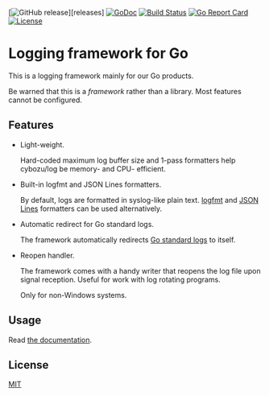 [![GitHub release](https://img.shields.io/github/release/cybozu-go/log.svg?maxAge=60)][releases]
[![GoDoc](https://godoc.org/github.com/cybozu-go/log?status.svg)][godoc]
[![Build Status](https://travis-ci.org/cybozu-go/log.svg?branch=master)](https://travis-ci.org/cybozu-go/log)
[![Go Report Card](https://goreportcard.com/badge/github.com/cybozu-go/log)](https://goreportcard.com/report/github.com/cybozu-go/log)
[![License](https://img.shields.io/github/license/cybozu-go/log.svg?maxAge=2592000)](LICENSE)

Logging framework for Go
========================

This is a logging framework mainly for our Go products.

Be warned that this is a _framework_ rather than a library.
Most features cannot be configured.

Features
--------

* Light-weight.

    Hard-coded maximum log buffer size and 1-pass formatters
    help cybozu/log be memory- and CPU- efficient.

* Built-in logfmt and JSON Lines formatters.

    By default, logs are formatted in syslog-like plain text.
    [logfmt][] and [JSON Lines][jsonl] formatters can be used alternatively.

* Automatic redirect for Go standard logs.

    The framework automatically redirects [Go standard logs][golog]
    to itself.

* Reopen handler.

    The framework comes with a handy writer that reopens the log file
    upon signal reception.  Useful for work with log rotating programs.

    Only for non-Windows systems.

Usage
-----

Read [the documentation][godoc].

License
-------

[MIT](https://opensource.org/licenses/MIT)

[logfmt]: https://brandur.org/logfmt
[jsonl]: http://jsonlines.org/
[golog]: https://golang.org/pkg/log/
[godoc]: https://godoc.org/github.com/cybozu-go/log
